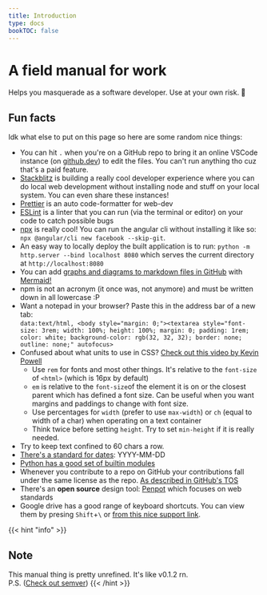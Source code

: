 ```yaml
---
title: Introduction
type: docs
bookTOC: false
---
```


# A field manual for work
Helps you masquerade as a software developer. Use at your own risk. 🍊

## Fun facts
Idk what else to put on this page so here are some random nice things:
* You can hit `.` when you're on a GitHub repo to bring it an online VSCode instance (on [github.dev](https://github.dev)) to edit the files. You can't run anything tho cuz that's a paid feature.
* [Stackblitz](https://stackblitz.com) is building a really cool developer experience where you can do local web development without installing node and stuff on your local system. You can even share these instances!
* [Prettier](https://prettier.io/) is an auto code-formatter for web-dev
* [ESLint](https://eslint.org/) is a linter that you can run (via the terminal or editor) on your code to catch possible bugs
* [npx](https://nodejs.dev/learn/the-npx-nodejs-package-runner/) is really cool! You can run the angular cli without installing it like so: `npx @angular/cli new facebook --skip-git`.
* An easy way to locally deploy the built application is to run: `python -m http.server --bind localhost 8080` which serves the current directory at `http://localhost:8080`
* You can add [graphs and diagrams to markdown files in GitHub](https://github.blog/2022-02-14-include-diagrams-markdown-files-mermaid/) with [Mermaid!](https://mermaid-js.github.io/mermaid/#/)
* npm is not an acronym (it once was, not anymore) and must be written down in all lowercase :P
* Want a notepad in your browser? Paste this in the address bar of a new tab:  
`data:text/html, <body style="margin: 0;"><textarea style="font-size: 3rem; width: 100%; height: 100%; margin: 0; padding: 1rem; color: white; background-color: rgb(32, 32, 32); border: none; outline: none;" autofocus>`
* Confused about what units to use in CSS? [Check out this video by Kevin Powell](https://www.youtube.com/watch?v=N5wpD9Ov_To)
    * Use `rem` for fonts and most other things. It's relative to the `font-size` of `<html>` (which is 16px by default)
    * `em` is relative to the `font-size`of the element it is on or the closest parent which has defined a font size. Can be useful when you want margins and paddings to change with font size.
    * Use percentages for `width` (prefer to use `max-width`) or `ch` (equal to width of a char) when operating on a text container
    * Think twice before setting `height`. Try to set `min-height` if it is really needed.
* Try to keep text confined to 60 chars a row.
* [There's a standard for dates](https://www.iso.org/iso-8601-date-and-time-format.html): YYYY-MM-DD
* [Python has a good set of builtin modules](https://docs.python.org/3/py-modindex.html)
* Whenever you contribute to a repo on GitHub your contributions fall under the same license as the repo.
[As described in GitHub's TOS](https://docs.github.com/en/site-policy/github-terms/github-terms-of-service#6-contributions-under-repository-license) 
* There's an **open source** design tool: [Penpot](https://penpot.app) which focuses on web standards
* Google drive has a good range of keyboard shortcuts. You can view them by presing
`Shift`+`\` or [from this nice support link](https://support.google.com/drive/answer/2563044).

{{< hint "info" >}}
## Note
This manual thing is pretty unrefined. It's like v0.1.2 rn.  
P.S. ([Check out semver](https://semver.org/))
{{< /hint >}}